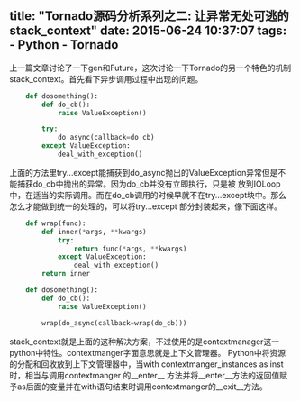 title:  "Tornado源码分析系列之二: 让异常无处可逃的stack_context"
date: 2015-06-24 10:37:07
tags:
    - Python
    - Tornado
---

上一篇文章讨论了一下gen和Future，这次讨论一下Tornado的另一个特色的机制stack_context。首先看下异步调用过程中出现的问题。

~~~python
    def dosomething():
        def do_cb():
            raise ValueException()

        try:
            do_async(callback=do_cb)
        except ValueException:
            deal_with_exception()
~~~

上面的方法里try...except能捕获到do_async抛出的ValueException异常但是不能捕获do_cb中抛出的异常。因为do_cb并没有立即执行，只是被
放到IOLoop中，在适当的实际调用。而在do_cb调用的时候早就不在try...except块中。那么怎么才能做到统一的处理的，可以将try...except
部分封装起来，像下面这样。

~~~python
    def wrap(func):
        def inner(*args, **kwargs)
            try:
                return func(*args, **kwargs)
            except ValueException:
                deal_with_exception()
        return inner

    def dosomething():
        def do_cb():
            raise ValueException()

        wrap(do_async(callback=wrap(do_cb)))
~~~

stack_context就是上面的这种解决方案，不过使用的是contextmanager这一python中特性。contextmanger字面意思就是上下文管理器。
Python中将资源的分配和回收放到上下文管理器中，当with contextmanger_instances as inst 时，相当与调用contextmanger
的\_\_enter\_\_ 方法并将\_\_enter\_\_方法的返回值赋予as后面的变量并在with语句结束时调用contextmanger的\_\_exit\_\_方法。

